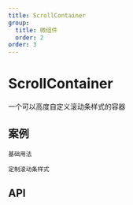 ```yaml
---
title: ScrollContainer
group:
  title: 微组件
  order: 2
order: 3
---
```


# ScrollContainer

一个可以高度自定义滚动条样式的容器

## 案例

<code src="./demo/index.tsx" description="在这个案例中简单的使用了他">基础用法</code>

<code src="./demo/style.tsx" description="这个案例里面，使用组件的 thumbOptions 和 hoverThumbOptions 属性定制了滚动条的样式">定制滚动条样式</code>

## API

<API id="ScrollContainer"><API>
